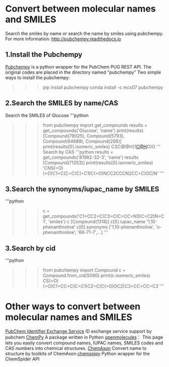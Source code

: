 # Convert between molecular names and SMILES
Search the smiles by name or search the name by smiles using pubchempy.
For more information: http://pubchempy.readthedocs.io

## 1.Install the Pubchempy
[Pubchempy](http://pubchempy.readthedocs.io) is a python wrapper for the PubChem PUG REST API.
The original codes are placed in the directory named "pubchempy"
Two simple ways to install the pubchempy:
>>> pip install pubchempy
>>> conda install -c mcs07 pubchempy

## 2.Search the SMILES by name/CAS
Search the SMILES of Glucose
'''python
>>> from pubchempy import get_compounds
>>> results = get_compounds('Glucose', 'name')
>>> print(results)
[Compound(79025), Compound(5793), Compound(64689), Compound(206)]
>>> print(results[0].isomeric_smiles)
>>> C([C@@H]1[C@H]([C@@H]([C@H]([C@H](O1)O)O)O)O)O
'''
Search by CAS
'''python
>>> results = get_compounds('81982-32-3', 'name')
>>> results
[Compound(71253)]
>>> print(results[0].isomeric_smiles)
'CNS(=O)(=O)C1=C(C=C(C(=C1)C(=O)NCC2CCCN2CC=C)OC)N'
'''

## 3.Search the synonyms/iupac_name by SMILES
'''python
>>> c = get_compounds('C1=CC2=C(C3=C(C=CC=N3)C=C2)N=C1', 'smiles')
>>> c
[Compound(1318)]
>>> c[0].iupac_name
'1,10-phenanthroline'
>>> c[0].synonyms
['1,10-phenanthroline',
 'o-phenanthroline',
 '66-71-7',...]
'''

## 3.Search by cid
'''python
>>> from pubchempy import Compound
>>> c = Compound.from_cid(5090)
>>> print(c.isomeric_smiles)
CS(=O)(=O)C1=CC=C(C=C1)C2=C(C(=O)OC2)C3=CC=CC=C3
'''

# Other ways to convert between molecular names and SMILES

[PubChem Identifier Exchange Service](https://pubchemdocs.ncbi.nlm.nih.gov/identifier-exchange-service)
ID exchange service support by pubchem
[ChemPy](https://github.com/bjodah/chempy)
A package written in Python
[openmolecules](http://www.openmolecules.org/name2structure.html)：
This page lets you easily convert compound names, IUPAC names, SMILES codes and CAS numbers into chemical structures.
[ChemAxon](https://docs.chemaxon.com/display/docs/Name_to_Structure.html)
Convert name to structure by toolkits of ChemAxon
[chemspipy](https://github.com/mcs07/ChemSpiPy)
Python wrapper for the ChemSpider API

